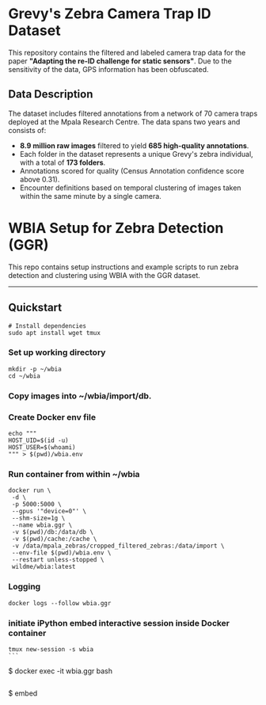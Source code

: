 # Grevy's Zebra Camera Trap ID Dataset

This repository contains the filtered and labeled camera trap data for the paper **"Adapting the re-ID challenge for static sensors"**. Due to the sensitivity of the data, GPS information has been obfuscated. 

## Data Description

The dataset includes filtered annotations from a network of 70 camera traps deployed at the Mpala Research Centre. The data spans two years and consists of:
- **8.9 million raw images** filtered to yield **685 high-quality annotations**.
- Each folder in the dataset represents a unique Grevy's zebra individual, with a total of **173 folders**. 
- Annotations scored for quality (Census Annotation confidence score above 0.31). 
- Encounter definitions based on temporal clustering of images taken within the same minute by a single camera.

# WBIA Setup for Zebra Detection (GGR)

This repo contains setup instructions and example scripts to run zebra detection and clustering using WBIA with the GGR dataset.

---

## Quickstart

```
# Install dependencies
sudo apt install wget tmux
```

### Set up working directory
```
mkdir -p ~/wbia
cd ~/wbia
```

### Copy images into ~/wbia/import/db. 

### Create Docker env file
```
echo """
HOST_UID=$(id -u)
HOST_USER=$(whoami)
""" > $(pwd)/wbia.env
```

### Run container from within ~/wbia
```
docker run \
 -d \
 -p 5000:5000 \
 --gpus '"device=0"' \
 --shm-size=1g \
 --name wbia.ggr \
 -v $(pwd)/db:/data/db \
 -v $(pwd)/cache:/cache \
 -v /data/mpala_zebras/cropped_filtered_zebras:/data/import \
 --env-file $(pwd)/wbia.env \
 --restart unless-stopped \
 wildme/wbia:latest
```

### Logging
```
docker logs --follow wbia.ggr
```

### initiate iPython embed interactive session inside Docker container
```
tmux new-session -s wbia
​```

```
<tmux>$ docker exec -it wbia.ggr bash
```

```
<container>$ embed
```


